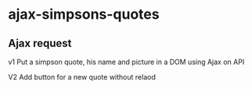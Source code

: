 # ajax-simpsons-quotes

Ajax request
------------
v1
Put a simpson quote, his name and picture in a DOM using Ajax on API

V2
Add button for a new quote without relaod
